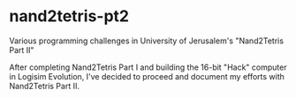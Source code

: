# nand2tetris-pt2

Various programming challenges in University of Jerusalem's "Nand2Tetris Part II"

After completing Nand2Tetris Part I and building the 16-bit "Hack" computer in Logisim Evolution, I've decided to proceed and document my efforts with Nand2Tetris Part II.
